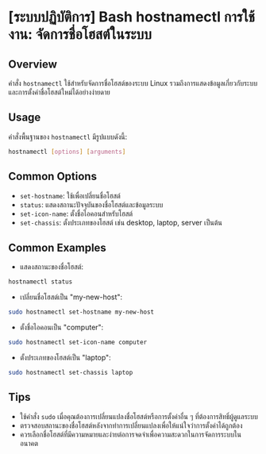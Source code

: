 # [ระบบปฏิบัติการ] Bash hostnamectl การใช้งาน: จัดการชื่อโฮสต์ในระบบ

## Overview
คำสั่ง `hostnamectl` ใช้สำหรับจัดการชื่อโฮสต์ของระบบ Linux รวมถึงการแสดงข้อมูลเกี่ยวกับระบบและการตั้งค่าชื่อโฮสต์ใหม่ได้อย่างง่ายดาย

## Usage
คำสั่งพื้นฐานของ `hostnamectl` มีรูปแบบดังนี้:
```bash
hostnamectl [options] [arguments]
```

## Common Options
- `set-hostname`: ใช้เพื่อเปลี่ยนชื่อโฮสต์
- `status`: แสดงสถานะปัจจุบันของชื่อโฮสต์และข้อมูลระบบ
- `set-icon-name`: ตั้งชื่อไอคอนสำหรับโฮสต์
- `set-chassis`: ตั้งประเภทของโฮสต์ เช่น desktop, laptop, server เป็นต้น

## Common Examples
- แสดงสถานะของชื่อโฮสต์:
```bash
hostnamectl status
```
- เปลี่ยนชื่อโฮสต์เป็น "my-new-host":
```bash
sudo hostnamectl set-hostname my-new-host
```
- ตั้งชื่อไอคอนเป็น "computer":
```bash
sudo hostnamectl set-icon-name computer
```
- ตั้งประเภทของโฮสต์เป็น "laptop":
```bash
sudo hostnamectl set-chassis laptop
```

## Tips
- ใช้คำสั่ง `sudo` เมื่อคุณต้องการเปลี่ยนแปลงชื่อโฮสต์หรือการตั้งค่าอื่น ๆ ที่ต้องการสิทธิ์ผู้ดูแลระบบ
- ตรวจสอบสถานะของชื่อโฮสต์หลังจากทำการเปลี่ยนแปลงเพื่อให้แน่ใจว่าการตั้งค่าได้ถูกต้อง
- ควรเลือกชื่อโฮสต์ที่มีความหมายและง่ายต่อการจดจำเพื่อความสะดวกในการจัดการระบบในอนาคต